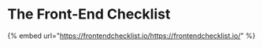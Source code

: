 # The Front-End Checklist



{% embed url="https://frontendchecklist.io/https://frontendchecklist.io/" %}

